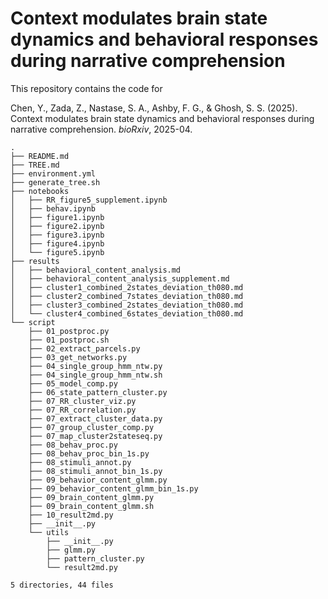 # Context modulates brain state dynamics and behavioral responses during narrative comprehension

This repository contains the code for

Chen, Y., Zada, Z., Nastase, S. A., Ashby, F. G., & Ghosh, S. S. (2025). Context modulates brain state dynamics and behavioral responses during narrative comprehension. _bioRxiv_, 2025-04.

<!-- TREE_END -->
<!-- TREE_END -->
<!-- TREE_END -->
<!-- TREE_END -->
<!-- TREE_END -->
<!-- TREE_END -->
<!-- TREE_END -->
<!-- TREE_END -->
<!-- TREE_END -->
<!-- TREE_START -->
```
.
├── README.md
├── TREE.md
├── environment.yml
├── generate_tree.sh
├── notebooks
│   ├── RR_figure5_supplement.ipynb
│   ├── behav.ipynb
│   ├── figure1.ipynb
│   ├── figure2.ipynb
│   ├── figure3.ipynb
│   ├── figure4.ipynb
│   └── figure5.ipynb
├── results
│   ├── behavioral_content_analysis.md
│   ├── behavioral_content_analysis_supplement.md
│   ├── cluster1_combined_2states_deviation_th080.md
│   ├── cluster2_combined_7states_deviation_th080.md
│   ├── cluster3_combined_2states_deviation_th080.md
│   └── cluster4_combined_6states_deviation_th080.md
└── script
    ├── 01_postproc.py
    ├── 01_postproc.sh
    ├── 02_extract_parcels.py
    ├── 03_get_networks.py
    ├── 04_single_group_hmm_ntw.py
    ├── 04_single_group_hmm_ntw.sh
    ├── 05_model_comp.py
    ├── 06_state_pattern_cluster.py
    ├── 07_RR_cluster_viz.py
    ├── 07_RR_correlation.py
    ├── 07_extract_cluster_data.py
    ├── 07_group_cluster_comp.py
    ├── 07_map_cluster2stateseq.py
    ├── 08_behav_proc.py
    ├── 08_behav_proc_bin_1s.py
    ├── 08_stimuli_annot.py
    ├── 08_stimuli_annot_bin_1s.py
    ├── 09_behavior_content_glmm.py
    ├── 09_behavior_content_glmm_bin_1s.py
    ├── 09_brain_content_glmm.py
    ├── 09_brain_content_glmm.sh
    ├── 10_result2md.py
    ├── __init__.py
    └── utils
        ├── __init__.py
        ├── glmm.py
        ├── pattern_cluster.py
        └── result2md.py

5 directories, 44 files
```
<!-- TREE_END -->
